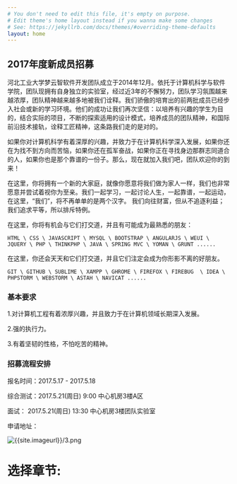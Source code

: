 ```yaml
---
# You don't need to edit this file, it's empty on purpose.
# Edit theme's home layout instead if you wanna make some changes
# See: https://jekyllrb.com/docs/themes/#overriding-theme-defaults
layout: home
---
```

## 2017年度新成员招募
河北工业大学梦云智软件开发团队成立于2014年12月。依托于计算机科学与软件学院，团队现拥有自身独立的实验室，经过近3年的不懈努力，团队学习氛围越来越浓厚，团队精神越来越多地被我们诠释。我们骄傲的培育出的前两批成员已经步入社会或新的学习环境。他们的成功让我们再次坚信：以培养有兴趣的学生为目的，结合实际的项目，不断的探索适用的设计模式，培养成员的团队精神，和国际前沿技术接轨，诠释工匠精神，这条路我们走的是对的。

如果你对计算机科学有着深厚的兴趣，并致力于在计算机科学深入发展，如果你还在为找不到方向而苦恼，如果你还在孤军奋战，如果你正在寻找身边那群志同道合的人，如果你也是那个靠谱的一份子。那么，现在就加入我们吧，团队欢迎你的到来！

在这里，你将拥有一个新的大家庭，就像你愿意将我们做为家人一样，我们也非常愿意并尝试着视你为至亲。我们一起学习，一起讨论人生，一起靠谱，一起运动，在这里，“我们”，将不再单单的是两个汉字。
我们向往财富，但从不追逐利益；我们追求平等，所以排斥特例。

在这里，你将有机会与它们打交道，并且有可能成为最熟悉的朋友：

`HTML \ CSS \ JAVASCRIPT \ MYSQL \ BOOTSTRAP \ ANGULARJS \ WEUI \ JQUERY \ PHP \ THINKPHP \ JAVA \ SPRING MVC \ YOMAN \ GRUNT ......`

在这里，你还会天天和它们打交道，并且它们注定会成为你形影不离的好朋友。

`GIT \ GITHUB \ SUBLIME \ XAMPP \ GHROME \ FIREFOX \ FIREBUG  \ IDEA \ PHPSTORM \ WEBSTORM \ ASTAH \ NAVICAT ......`

### 基本要求

1.对计算机工程有着浓厚兴趣，并且致力于在计算机领域长期深入发展。

2.强的执行力。

3.有着坚韧的性格，不怕吃苦的精神。

### 招募流程安排

报名时间：2017.5.17 - 2017.5.18

综合测试：2017.5.21(周日) 9:00 中心机房3楼A区

面试：   2017.5.21(周日) 13:30 中心机房3楼团队实验室


申请地址：

![{{site.imageurl}}/3.png]({{site.imageurl}}/3.png)

# 选择章节: